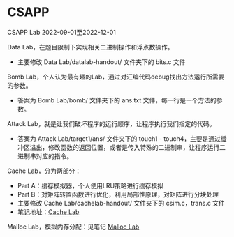 # CSAPP
CSAPP Lab
2022-09-01至2022-12-01


Data Lab，在题目限制下实现相关二进制操作和浮点数操作。
- 主要修改 Data Lab/datalab-handout/ 文件夹下的 bits.c 文件

Bomb Lab，个人认为最有趣的Lab，通过对汇编代码debug找出方法运行所需要的参数。
- 答案为 Bomb Lab/bomb/ 文件夹下的 ans.txt 文件，每一行是一个方法的参数。

Attack Lab，就是让我们破坏程序的运行顺序，让程序执行我们指定的代码。

- 答案为 Attack Lab/target1/ans/ 文件夹下的 touch1 - touch4，主要是通过缓冲区溢出，修改函数的返回位置，或者是传入特殊的二进制串，让程序运行二进制串对应的指令。

Cache Lab，分为两部分：
- Part A：缓存模拟器，个人使用LRU策略进行缓存模拟
- Part B：对矩阵转置函数进行优化，利用局部性原理，对矩阵进行分块处理
- 主要修改 Cache Lab/cachelab-handout/ 文件夹下的 csim.c，trans.c 文件
- 笔记地址：[Cache Lab](https://2273835878.notion.site/Cache-Lab-9dcc32219a5849249951dcf7f624bce7)  

Malloc Lab，模拟内存分配：见笔记 [Malloc Lab](https://2273835878.notion.site/Malloc-Lab-01b40eee597e4584b18d251164972a94)
  




